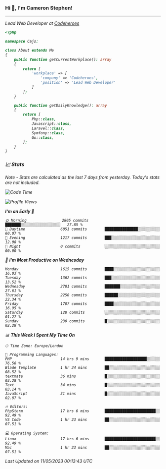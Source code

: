 ### Hi 👋, I'm Cameron Stephen!
<hr>
<p><em>Lead Web Developer at <a href="https://codeheroes.co.uk">Codeheroes</a></p>


```php
<?php

namespace Cajs;

class About extends Me
{
    public function getCurrentWorkplace(): array
    {
        return [
            'workplace' => [
                'company' => 'Codeheroes',
                'position' => 'Lead Web Developer'
            ]
        ];
    }

    public function getDailyKnowledge(): array
    {
        return [
            Php::class,
            Javascript::class,
            Laravel::class,
            Symfony::class,
            Go::class,
        ];
    }
}
```

### 📈 Stats
<p><em>Note - Stats are calculated as the last 7 days from yesterday. Today's stats are not included.</em></p>


<!--START_SECTION:waka-->
![Code Time](http://img.shields.io/badge/Code%20Time-3%2C365%20hrs%2018%20mins-blue)

![Profile Views](http://img.shields.io/badge/Profile%20Views-0-blue)

**I'm an Early 🐤** 

```text
🌞 Morning                2805 commits        ███████░░░░░░░░░░░░░░░░░░   27.85 % 
🌆 Daytime                6051 commits        ███████████████░░░░░░░░░░   60.07 % 
🌃 Evening                1217 commits        ███░░░░░░░░░░░░░░░░░░░░░░   12.08 % 
🌙 Night                  0 commits           ░░░░░░░░░░░░░░░░░░░░░░░░░   00.00 % 
```
📅 **I'm Most Productive on Wednesday** 

```text
Monday                   1615 commits        ████░░░░░░░░░░░░░░░░░░░░░   16.03 % 
Tuesday                  1362 commits        ███░░░░░░░░░░░░░░░░░░░░░░   13.52 % 
Wednesday                2781 commits        ███████░░░░░░░░░░░░░░░░░░   27.61 % 
Thursday                 2250 commits        ██████░░░░░░░░░░░░░░░░░░░   22.34 % 
Friday                   1707 commits        ████░░░░░░░░░░░░░░░░░░░░░   16.95 % 
Saturday                 128 commits         ░░░░░░░░░░░░░░░░░░░░░░░░░   01.27 % 
Sunday                   230 commits         █░░░░░░░░░░░░░░░░░░░░░░░░   02.28 % 
```


📊 **This Week I Spent My Time On** 

```text
🕑︎ Time Zone: Europe/London

💬 Programming Languages: 
PHP                      14 hrs 9 mins       ███████████████████░░░░░░   76.56 % 
Blade Template           1 hr 34 mins        ██░░░░░░░░░░░░░░░░░░░░░░░   08.52 % 
textmate                 36 mins             █░░░░░░░░░░░░░░░░░░░░░░░░   03.28 % 
Text                     34 mins             █░░░░░░░░░░░░░░░░░░░░░░░░   03.14 % 
JavaScript               31 mins             █░░░░░░░░░░░░░░░░░░░░░░░░   02.87 % 

🔥 Editors: 
PhpStorm                 17 hrs 6 mins       ███████████████████████░░   92.49 % 
VS Code                  1 hr 23 mins        ██░░░░░░░░░░░░░░░░░░░░░░░   07.51 % 

💻 Operating System: 
Linux                    17 hrs 6 mins       ███████████████████████░░   92.49 % 
Mac                      1 hr 23 mins        ██░░░░░░░░░░░░░░░░░░░░░░░   07.51 % 
```


 Last Updated on 11/05/2023 00:13:43 UTC
<!--END_SECTION:waka-->
